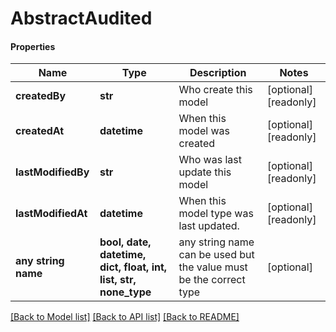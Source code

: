 # AbstractAudited

#### Properties
Name | Type | Description | Notes
------------ | ------------- | ------------- | -------------
**createdBy** | **str** | Who create this model | [optional] [readonly] 
**createdAt** | **datetime** | When this model was created | [optional] [readonly] 
**lastModifiedBy** | **str** | Who was last update this model | [optional] [readonly] 
**lastModifiedAt** | **datetime** | When this model type was last updated. | [optional] [readonly] 
**any string name** | **bool, date, datetime, dict, float, int, list, str, none_type** | any string name can be used but the value must be the correct type | [optional]

[[Back to Model list]](../README.md#documentation-for-models) [[Back to API list]](../README.md#documentation-for-api-endpoints) [[Back to README]](../README.md)

